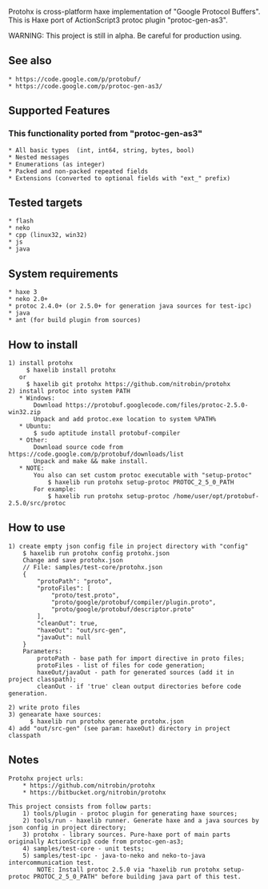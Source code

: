 Protohx is cross-platform haxe implementation of "Google Protocol Buffers". 
This is Haxe port of ActionScript3 protoc plugin "protoc-gen-as3".

WARNING: This project is still in alpha. Be careful for production using.

## See also
    * https://code.google.com/p/protobuf/
    * https://code.google.com/p/protoc-gen-as3/

## Supported Features
### This functionality ported from "protoc-gen-as3"
    * All basic types  (int, int64, string, bytes, bool)
    * Nested messages
    * Enumerations (as integer)
    * Packed and non-packed repeated fields
    * Extensions (converted to optional fields with "ext_" prefix)

## Tested targets 
    * flash
    * neko
    * cpp (linux32, win32)
    * js
    * java


## System requirements
    * haxe 3
    * neko 2.0+ 
    * protoc 2.4.0+ (or 2.5.0+ for generation java sources for test-ipc)
    * java 
    * ant (for build plugin from sources)


## How to install
    1) install protohx
         $ haxelib install protohx
       or
         $ haxelib git protohx https://github.com/nitrobin/protohx
    2) install protoc into system PATH
       * Windows: 
           Download https://protobuf.googlecode.com/files/protoc-2.5.0-win32.zip
           Unpack and add protoc.exe location to system %PATH%
       * Ubuntu:
           $ sudo aptitude install protobuf-compiler
       * Other:
           Download source code from https://code.google.com/p/protobuf/downloads/list
           Unpack and make && make install.
       * NOTE:
           You also can set custom protoc executable with "setup-protoc"
               $ haxelib run protohx setup-protoc PROTOC_2_5_0_PATH 
           For example:
               $ haxelib run protohx setup-protoc /home/user/opt/protobuf-2.5.0/src/protoc


## How to use
    1) create empty json config file in project directory with "config"
        $ haxelib run protohx config protohx.json
        Change and save protohx.json 
        // File: samples/test-core/protohx.json
        {
            "protoPath": "proto",
            "protoFiles": [
                "proto/test.proto",
                "proto/google/protobuf/compiler/plugin.proto",
                "proto/google/protobuf/descriptor.proto"
            ],
            "cleanOut": true,
            "haxeOut": "out/src-gen",
            "javaOut": null
        }
        Parameters:
            protoPath - base path for import directive in proto files;
            protoFiles - list of files for code generation;
            haxeOut/javaOut - path for generated sources (add it in project classpath);
            cleanOut - if 'true' clean output directories before code generation.
    
    2) write proto files
    3) genearate haxe sources:
          $ haxelib run protohx generate protohx.json
    4) add "out/src-gen" (see param: haxeOut) directory in project classpath


## Notes
    Protohx project urls: 
        * https://github.com/nitrobin/protohx
        * https://bitbucket.org/nitrobin/protohx

    This project consists from follow parts:
        1) tools/plugin - protoc plugin for generating haxe sources;
        2) tools/run - haxelib runner. Generate haxe and a java sources by json config in project directory;
        3) protohx - library sources. Pure-haxe port of main parts originally ActionScrip3 code from protoc-gen-as3;
        4) samples/test-core - unit tests;
        5) samples/test-ipc - java-to-neko and neko-to-java intercommunication test.
            NOTE: Install protoc 2.5.0 via "haxelib run protohx setup-protoc PROTOC_2_5_0_PATH" before building java part of this test.

